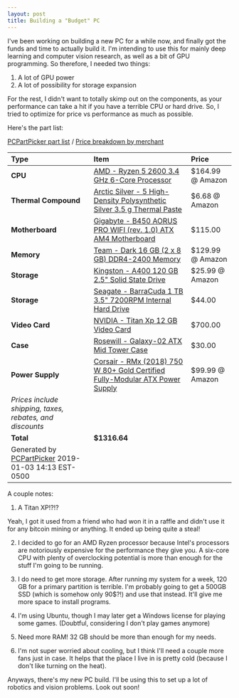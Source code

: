```yaml
---
layout: post
title: Building a "Budget" PC
---
```


I've been working on building a new PC for a while now, and finally got the funds and time to actually build it. I'm intending to use this for mainly deep learning and computer vision research, as well as a bit of GPU programming. So therefore, I needed two things:

1. A lot of GPU power
2. A lot of possibility for storage expansion

For the rest, I didn't want to totally skimp out on the components, as your performance can take a hit if you have a terrible CPU or hard drive. So, I tried to optimize for price vs performance as much as possible.

Here's the part list:

[PCPartPicker part list](https://pcpartpicker.com/list/cdncr6) / [Price breakdown by merchant](https://pcpartpicker.com/list/cdncr6/by_merchant/)

Type|Item|Price
:----|:----|:----
**CPU** | [AMD - Ryzen 5 2600 3.4 GHz 6-Core Processor](https://pcpartpicker.com/product/jLF48d/amd-ryzen-5-2600-34ghz-6-core-processor-yd2600bbafbox) | $164.99 @ Amazon
**Thermal Compound** | [Arctic Silver - 5 High-Density Polysynthetic Silver 3.5 g Thermal Paste](https://pcpartpicker.com/product/6RrG3C/arctic-silver-thermal-paste-as535g) | $6.68 @ Amazon
**Motherboard** | [Gigabyte - B450 AORUS PRO WIFI (rev. 1.0) ATX AM4 Motherboard](https://pcpartpicker.com/product/43BTwP/gigabyte-b450-aorus-pro-wifi-rev-10-atx-am4-motherboard-b450-aorus-pro-wifi-rev-10) | $115.00
**Memory** | [Team - Dark 16 GB (2 x 8 GB) DDR4-2400 Memory](https://pcpartpicker.com/product/sqwqqs/team-dark-16gb-2-x-8gb-ddr4-2400-memory-tdged416g2400hc14dc01) | $129.99 @ Amazon
**Storage** | [Kingston - A400 120 GB 2.5" Solid State Drive](https://pcpartpicker.com/product/2FDzK8/kingston-a400-120gb-25-solid-state-drive-sa400s37120g) | $25.99 @ Amazon
**Storage** | [Seagate - BarraCuda 1 TB 3.5" 7200RPM Internal Hard Drive](https://pcpartpicker.com/product/44Gj4D/seagate-barracuda-1tb-35-7200rpm-internal-hard-drive-st1000dm010) | $44.00
**Video Card** | [NVIDIA - Titan Xp 12 GB Video Card](https://pcpartpicker.com/product/TQQRsY/nvidia-titan-xp-12gb-video-card-900-1g611-2530-000) | $700.00
**Case** | [Rosewill - Galaxy-02 ATX Mid Tower Case](https://pcpartpicker.com/product/HNK7YJ/rosewill-case-galaxy02) | $30.00
**Power Supply** | [Corsair - RMx (2018) 750 W 80+ Gold Certified Fully-Modular ATX Power Supply](https://pcpartpicker.com/product/79tQzy/corsair-rmx-2018-750w-80-gold-certified-fully-modular-atx-power-supply-cp-9020179-na) | $99.99 @ Amazon
 | *Prices include shipping, taxes, rebates, and discounts* |
 | **Total** | **$1316.64**
 | Generated by [PCPartPicker](https://pcpartpicker.com) 2019-01-03 14:13 EST-0500 |

A couple notes:

1) A Titan XP!?!?

Yeah, I got it used from a friend who had won it in a raffle and didn't use it for any bitcoin mining or anything. It ended up being quite a steal!

2) I decided to go for an AMD Ryzen processor because Intel's processors are notoriously expensive for the performance they give you. A six-core CPU with plenty of overclocking potential is more than enough for the stuff I'm going to be running.

3) I do need to get more storage. After running my system for a week, 120 GB for a primary partition is terrible. I'm probably going to get a 500GB SSD (which is somehow only 90$?!) and use that instead. It'll give me more space to install programs.

4) I'm using Ubuntu, though I may later get a Windows license for playing some games. (Doubtful, considering I don't play games anymore)

5) Need more RAM! 32 GB should be more than enough for my needs.

6) I'm not super worried about cooling, but I think I'll need a couple more fans just in case. It helps that the place I live in is pretty cold (because I don't like turning on the heat).

Anyways, there's my new PC build. I'll be using this to set up a lot of robotics and vision problems. Look out soon!
